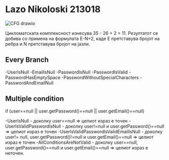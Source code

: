 # Lazo Nikoloski 213018

![CFG drawio](https://github.com/213018/SI_2023_lab2_213018/assets/129883425/911c7aa8-c4da-4b6c-9acb-233d42e5fb14)

Цикломатската комплексност изнесува 35 - 26 + 2 = 11. Резултатот се добива со примена на формулата E-N+2, каде Е претставува бројот на ребра и N претставува бројот на јазли. 

## Every Branch
-UserIsNull
-EmailIsNull
-PasswordIsNull
-PasswordIsValid
-PasswordHasEmptySpace
-PasswordWithoutSpecialCharacters
-PasswordAndEmailNull

## Multiple condition 
if (user==null || user.getPassword()==null || user.getEmail()==null)

-UserIsNull - доколку user==null => целиот израз е точен
-UserIsValidPasswordIsNull -  доколку user!=null и user.getPassword()==null => целиот израз е точен
-UserIsValidPasswordIsValidEmailIsNull - доколку user!= null, user.getPassword()!=null и user.getEmail()==null => целиот израз е точен
-AllConditionsAreNotValid - доколку user==null, user.getPassword()==null и user.getEmail()==null => целиот израз е неточен.
